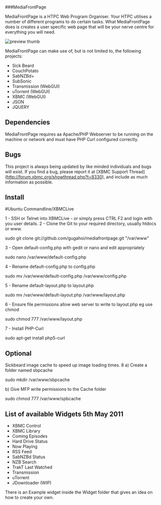 ###MediaFrontPage

MediaFrontPage is a HTPC Web Program Organiser.
Your HTPC utilises a number of different programs to do certain tasks. What MediaFrontPage does is creates a user specific web page that will be your nerve centre for everything you will need.

![preview thumb](http://img715.imageshack.us/img715/1564/screenshot20101118at120.png)

MediaFrontPage can make use of, but is not limited to, the following projects:

* Sick Beard
* CouchPotato
* SabNZBd+
* SubSonic
* Transmission (WebGUI)
* uTorrent (WebGUI)
* XBMC (WebGUI)
* JSON
* JQUERY

## Dependencies

MediaFrontPage requires aa Apache/PHP Webserver to be running on the machine or network and must have PHP Curl configured correctly.


## Bugs

This project is always being updated by like minded individuals and bugs will exist. If you find a bug, please report it at [XBMC Support Thread] (http://forum.xbmc.org/showthread.php?t=8330), and include as much information as possible.

## Install
#Ubuntu Commandline/XBMCLive

1 - SSH or Telnet into XBMCLive - or simply press CTRL F2 and login with you user details.
2 - Clone the Git to your required directory, usually htdocs or www.

sudo git clone git://github.com/gugahoi/mediafrontpage.git "/var/www"

3 - Open default-config.php with gedit or nano and edit appropriately

sudo nano /var/www/default-config.php

4 - Rename default-config.php to config.php

sudo mv /var/www/default-config.php /var/www/config.php

5 - Rename default-layout.php to layout.php

sudo mv /var/www/default-layout.php /var/www/layout.php

6 - Ensure file permissions allow web server to write to layout.php eg use chmod

sudo chmod 777 /var/www/layout.php

7 - Install PHP-Curl

sudo apt-get install php5-curl


Optional
--------
Sickbeard image cache to speed up image loading times.
8
a) Create a folder named sbpcache 
 
sudo mkdir /var/www/sbpcache

b) Give MFP write permissions to the Cache folder

sudo chmod 777 /var/www/spbcache

## List of available Widgets 5th May 2011

* XBMC Control
* XBMC Library
* Coming Episodes
* Hard Drive Status
* Now Playing
* RSS Feed
* SabNZBd Status
* NZB Search
* TrakT Last Watched
* Transmission
* uTorrent
* JDownloader (WIP)

There is an Example widget inside the Widget folder that gives an idea on how to create your own.